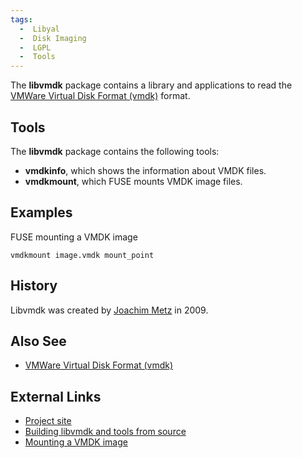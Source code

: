```yaml
---
tags:
  -  Libyal
  -  Disk Imaging
  -  LGPL
  -  Tools
---
```

The **libvmdk** package contains a library and applications to read the
[VMWare Virtual Disk Format
(vmdk)](vmware_virtual_disk_format_(vmdk).md) format.

## Tools

The **libvmdk** package contains the following tools:

- **vmdkinfo**, which shows the information about VMDK files.
- **vmdkmount**, which FUSE mounts VMDK image files.

## Examples

FUSE mounting a VMDK image

    vmdkmount image.vmdk mount_point

## History

Libvmdk was created by [Joachim Metz](joachim_metz.md) in 2009.

## Also See

- [VMWare Virtual Disk Format
  (vmdk)](vmware_virtual_disk_format_(vmdk).md)

## External Links

- [Project site](https://github.com/libyal/libvmdk/)
- [Building libvmdk and tools from
  source](https://github.com/libyal/libvmdk/wiki/Building)
- [Mounting a VMDK
  image](https://github.com/libyal/libvmdk/wiki/Mounting)

